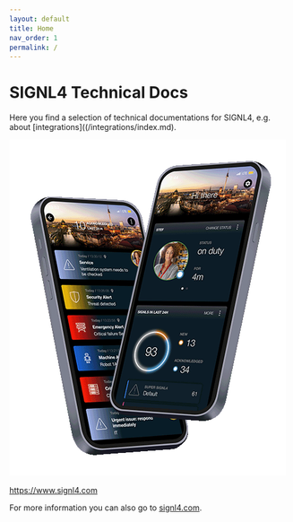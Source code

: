 ```yaml
---
layout: default
title: Home
nav_order: 1
permalink: /
---
```


# SIGNL4 Technical Docs

Here you find a selection of technical documentations for SIGNL4, e.g. about [integrations]((/integrations/index.md).

![SIGNL4](signl4-phone.png)

https://www.signl4.com

For more information you can also go to [signl4.com](https://www.signl4.com).

